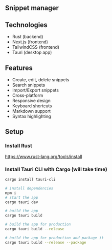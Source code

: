 ## Snippet manager

## Technologies

- Rust (backend)
- Next.js (frontend)
- TailwindCSS (frontend)
- Tauri (desktop app)

## Features

- Create, edit, delete snippets
- Search snippets
- Import/Export snippets
- Cross-platform
- Responsive design
- Keyboard shortcuts
- Markdown support
- Syntax highlighting

## Setup

### Install Rust

https://www.rust-lang.org/tools/install

### Install Tauri CLI with Cargo (will take time)

```sh
cargo install tauri-cli
```

```sh
# install dependencies
npm i
# start the app
cargo tauri dev

# build the app
cargo tauri build

# build the app for production
cargo tauri build --release

# build the app for production and package it
cargo tauri build --release --package

```
